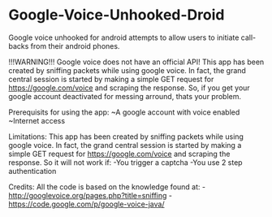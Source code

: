 Google-Voice-Unhooked-Droid
===========================
Google voice unhooked for android attempts to allow users to initiate call-backs from their android phones. 

!!!WARNING!!!
Google voice does not have an official API! This app has been created by sniffing packets while using google voice.
In fact, the grand central session is started by making a simple GET request for https://google.com/voice and scraping the response.
So, if you get your google account deactivated for messing arround, thats your problem.

Prerequisits for using the app: 
~A google account with voice enabled
~Internet access

Limitations:
This app has been created by sniffing packets while using google voice.
In fact, the grand central session is started by making a simple GET request for https://google.com/voice and scraping the response.
So it will not work if:
-You trigger a captcha
-You use 2 step authentication

Credits:
All the code is based on the knowledge found at: 
-http://googlevoice.org/pages.php?title=sniffing 
-https://code.google.com/p/google-voice-java/

